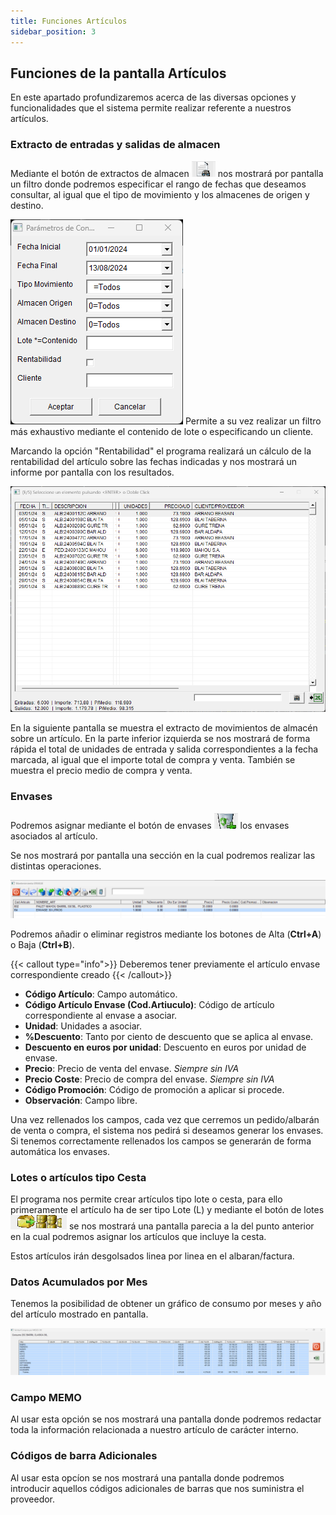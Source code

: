 ```yaml
---
title: Funciones Artículos
sidebar_position: 3
---
```



## Funciones de la pantalla Artículos

En este apartado profundizaremos acerca de las diversas opciones y funcionalidades que el sistema permite realizar referente a nuestros artículos.

### Extracto de entradas y salidas de almacen

Mediante el botón de extractos de almacen ![Btnextracto](/docs/images/botonera/BTN_ESALMA.png) nos mostrará por pantalla un filtro donde podremos especificar el rango de fechas que deseamos consultar, al igual que el tipo de movimiento y los almacenes de origen y destino.

![Extracto](/docs/images/ES_ALMA.png)
Permite a su vez realizar un filtro más exhaustivo mediante el contenido de lote o especificando un cliente.

Marcando la opción "Rentabilidad" el programa realizará un cálculo de la rentabilidad del artículo sobre las fechas indicadas y nos mostrará un informe por pantalla con los resultados.

![Extracto-Rentabilidad](/docs/images/ES_ALMA_LIS.png)

En la siguiente pantalla se muestra el extracto de movimientos de almacén sobre un artículo.
En la parte inferior izquierda se nos mostrará de forma rápida el total de unidades de entrada y salida correspondientes a la fecha marcada, al igual que el importe total de compra y venta.
También se muestra el precio medio de compra y venta.

### Envases

Podremos asignar mediante el botón de envases ![Btn_Envase](/docs/images/Botonera/BTN_ENVASE.png) los envases asociados al artículo.

Se nos mostrará por pantalla una sección en la cual podremos realizar las distintas operaciones.

![Pantalla-Envase](/docs/images/ENVASE_PANTA.png)

Podremos añadir o eliminar registros mediante los botones de Alta (**Ctrl+A**) o Baja (**Ctrl+B**).

{{< callout type="info">}}
Deberemos tener previamente el artículo envase correspondiente creado
{{< /callout>}}

* **Código Artículo**: Campo automático.
* **Código Artículo Envase (Cod.Artiuculo)**: Código de artículo correspondiente al envase a asociar.
* **Unidad**: Unidades a asociar.
* **%Descuento**: Tanto por ciento de descuento que se aplica al envase.
* **Descuento en euros por unidad**: Descuento en euros por unidad de envase.
* **Precio**: Precio de venta del envase. *Siempre sin IVA*
* **Precio Coste**: Precio de compra del envase. *Siempre sin IVA*
* **Código Promoción**: Código de promoción a aplicar si procede.
* **Observación**: Campo libre.

Una vez rellenados los campos, cada vez que cerremos un pedido/albarán de venta o compra, el sistema nos pedirá si deseamos generar los envases.
Si tenemos correctamente rellenados los campos se generarán de forma automática los envases.

### Lotes o artículos tipo Cesta

El programa nos permite crear artículos tipo lote o cesta, para ello primeramente el artículo ha de ser tipo Lote (L) y mediante el botón de lotes ![lotes](/docs/images/botonera/BTN_LOTE.png) se nos mostrará una pantalla parecia a la del punto anterior en la cual podremos asignar los artículos que incluye la cesta.

Estos artículos irán desgolsados linea por linea en el albaran/factura.

### Datos Acumulados por Mes

Tenemos la posibilidad de obtener un gráfico de consumo por meses y año del artículo mostrado en pantalla.

![PantallaGrafico](/docs/images/VentasComprasMeses.png)

### Campo MEMO

Al usar esta opción se nos mostrará una pantalla donde podremos redactar toda la información relacionada a nuestro artículo de carácter interno.

### Códigos de barra Adicionales

Al usar esta opcíon se nos mostrará una pantalla donde podremos introducir aquellos códigos adicionales de barras que nos suministra el proveedor.